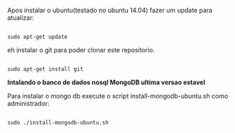 Apos instalar o ubuntu(testado no ubuntu 14.04) fazer um update para atualizar:

<code>
sudo apt-get update
</code>

eh instalar o git para poder clonar este repositorio.

<code>
sudo apt-get install git
</code>

**Intalando o banco de dados nosql MongoDB ultima versao estavel**

Para instalar o mongo db execute o script install-mongodb-ubuntu.sh como administrador: 

<code>
sudo ./install-mongodb-ubuntu.sh
</code>
